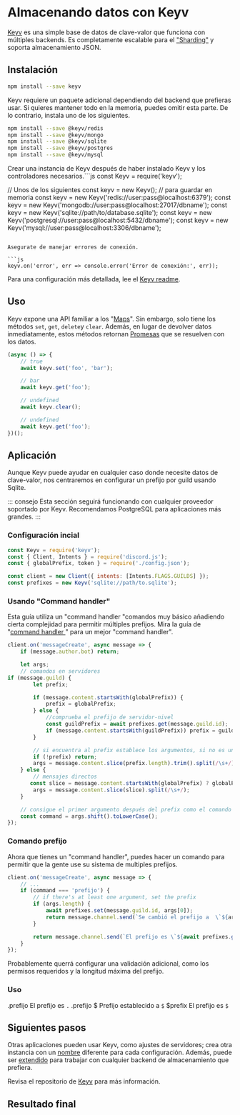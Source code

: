 # Almacenando datos con Keyv

[Keyv](https://github.com/lukechilds/keyv) es una simple base de datos de clave-valor que funciona con múltiples backends. Es completamente escalable para el ["Sharding"](/sharding/) y soporta almacenamiento JSON.

## Instalación

```bash
npm install --save keyv
```

Keyv requiere un paquete adicional dependiendo del backend que prefieras usar. Si quieres mantener todo en la memoria, puedes omitir esta parte. De lo contrario, instala uno de los siguientes.

```bash
npm install --save @keyv/redis
npm install --save @keyv/mongo
npm install --save @keyv/sqlite
npm install --save @keyv/postgres
npm install --save @keyv/mysql
```

Crear una instancia de Keyv después de haber instalado Keyv y los controladores necesarios.<!-- eslint-skip -->```js
const Keyv = require('keyv');

// Unos de los siguientes
const keyv = new Keyv(); // para guardar en memoria
const keyv = new Keyv('redis://user:pass@localhost:6379');
const keyv = new Keyv('mongodb://user:pass@localhost:27017/dbname');
const keyv = new Keyv('sqlite://path/to/database.sqlite');
const keyv = new Keyv('postgresql://user:pass@localhost:5432/dbname');
const keyv = new Keyv('mysql://user:pass@localhost:3306/dbname');
```

Asegurate de manejar errores de conexión.

```js
keyv.on('error', err => console.error('Error de conexión:', err));
```

Para una configuración más detallada, lee el [Keyv readme](https://github.com/lukechilds/keyv/blob/master/README.md).

## Uso

Keyv expone una API familiar a los "[Maps](https://developer.mozilla.org/en-US/docs/Web/JavaScript/Reference/Global_Objects/Map)". Sin embargo, solo tiene los métodos `set`, `get`, `delete`y `clear`. Además, en lugar de devolver datos inmediatamente, estos métodos retornan [Promesas](/additional-info/async-await.md) que se resuelven con los datos.

```js
(async () => {
    // true
    await keyv.set('foo', 'bar');

    // bar
    await keyv.get('foo');

    // undefined
    await keyv.clear();

    // undefined
    await keyv.get('foo');
})();
```

## Aplicación

Aunque Keyv puede ayudar en cualquier caso donde necesite datos de clave-valor, nos centraremos en configurar un prefijo por guild usando Sqlite.

::: consejo Esta sección seguirá funcionando con cualquier proveedor soportado por Keyv. Recomendamos PostgreSQL para aplicaciones más grandes. :::

### Configuración incial

```js
const Keyv = require('keyv');
const { Client, Intents } = require('discord.js');
const { globalPrefix, token } = require('./config.json');

const client = new Client({ intents: [Intents.FLAGS.GUILDS] });
const prefixes = new Keyv('sqlite://path/to.sqlite');
```

### Usando "Command handler"

Esta guía utiliza un "command handler "comandos muy básico añadiendo cierta complejidad para permitir múltiples prefijos. Mira la guía de "[command handler ](/command-handling/)" para un mejor "command handler".

```js
client.on('messageCreate', async message => {
    if (message.author.bot) return;

    let args;
    // comandos en servidores
if (message.guild) {
        let prefix;

        if (message.content.startsWith(globalPrefix)) {
            prefix = globalPrefix;
        } else {
            //comprueba el prefijo de servidor-nivel
            const guildPrefix = await prefixes.get(message.guild.id);
            if (message.content.startsWith(guildPrefix)) prefix = guildPrefix;
        }

        // si encuentra al prefix establece los argumentos, si no es un comando
        if (!prefix) return;
        args = message.content.slice(prefix.length).trim().split(/\s+/);
    } else {
        // mensajes directos 
       const slice = message.content.startsWith(globalPrefix) ? globalPrefix.length : 0;
        args = message.content.slice(slice).split(/\s+/);
    }

    // consigue el primer argumento después del prefix como el comando
    const command = args.shift().toLowerCase();
});
```

### Comando prefijo

Ahora que tienes un "command handler", puedes hacer un comando para permitir que la gente use su sistema de multiples prefijos.

```js {3-11}
client.on('messageCreate', async message => {
    // ...
    if (command === 'prefijo') {
        // if there's at least one argument, set the prefix
        if (args.length) {
            await prefixes.set(message.guild.id, args[0]);
            return message.channel.send(`Se cambió el prefijo a  \`${args[0]}\``);
        }

        return message.channel.send(`El prefijo es \`${await prefixes.get(message.guild.id) || globalPrefix}\``);
    }
});
```

Probablemente querrá configurar una validación adicional, como los permisos requeridos y la longitud máxima del prefijo.

### Uso

<DiscordMessages>
    <DiscordMessage profile="user">
        .prefijo
    </DiscordMessage>
    <DiscordMessage profile="bot">
        El prefijo es <code class="discord-message-inline-code">.</code>
    </DiscordMessage>
    <DiscordMessage profile="user">
        .prefijo $
    </DiscordMessage>
    <DiscordMessage profile="bot">
        Prefijo establecido a <code class="discord-message-inline-code">$</code>
    </DiscordMessage>
    <DiscordMessage profile="user">
        $prefix
    </DiscordMessage>
    <DiscordMessage profile="bot">
        El prefijo es <code class="discord-message-inline-code">$</code>
    </DiscordMessage>
</DiscordMessages>

## Siguientes pasos

Otras aplicaciones pueden usar Keyv, como ajustes de servidores; crea otra instancia con un [nombre](https://github.com/lukechilds/keyv#namespaces) diferente para cada configuración. Además, puede ser [extendido](https://github.com/lukechilds/keyv#third-party-storage-adapters) para trabajar con cualquier backend de almacenamiento que prefiera.

Revisa el repositorio de [Keyv](https://github.com/lukechilds/keyv) para más información.

## Resultado final

<ResultingCode />
